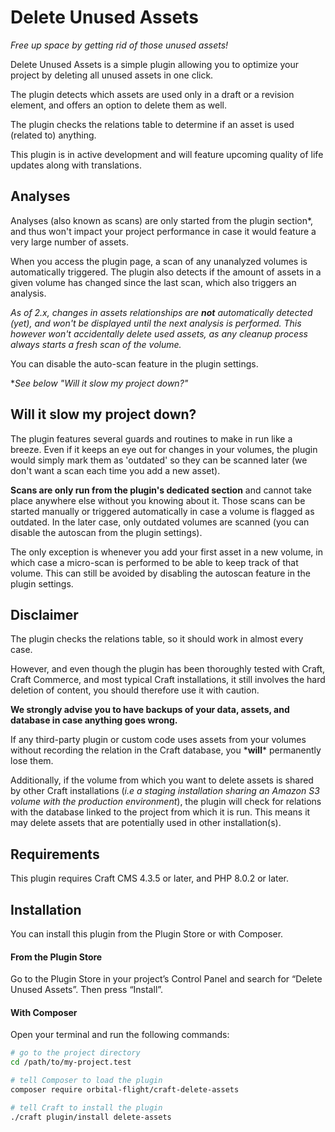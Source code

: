 # Delete Unused Assets

*Free up space by getting rid of those unused assets!*

Delete Unused Assets is a simple plugin allowing you to optimize your project by deleting all unused assets in one click.

The plugin detects which assets are used only in a draft or a revision element, and offers an option to delete them as well.

The plugin checks the relations table to determine if an asset is used (related to) anything.

This plugin is in active development and will feature upcoming quality of life updates along with translations.

## Analyses
Analyses (also known as scans) are only started from the plugin section*, and thus won't impact your project performance in case it would feature a very large number of assets.

When you access the plugin page, a scan of any unanalyzed volumes is automatically triggered. The plugin also detects if the amount of assets in a given volume has changed since the last scan, which also triggers an analysis.

*As of 2.x, changes in assets relationships are **not** automatically detected (yet), and won't be displayed until the next analysis is performed. This however won't accidentally delete used assets, as any cleanup process always starts a fresh scan of the volume.*

You can disable the auto-scan feature in the plugin settings.

\**See below "Will it slow my project down?"*

## Will it slow my project down?
The plugin features several guards and routines to make in run like a breeze. 
Even if it keeps an eye out for changes in your volumes, the plugin would simply mark them as 'outdated' so they can be scanned later (we don't want a scan each time you add a new asset).

**Scans are only run from the plugin's dedicated section** and cannot take place anywhere else without you knowing about it. 
Those scans can be started manually or triggered automatically in case a volume is flagged as outdated. In the later case, only outdated volumes are scanned (you can disable the autoscan from the plugin settings).

The only exception is whenever you add your first asset in a new volume, in which case a micro-scan is performed to be able to keep track of that volume. This can still be avoided by disabling the autoscan feature in the plugin settings.

## Disclaimer
The plugin checks the relations table, so it should work in almost every case.

However, and even though the plugin has been thoroughly tested with Craft, Craft Commerce, and most typical Craft installations, it still involves the hard deletion of content, you should therefore use it with caution. 

**We strongly advise you to have backups of your data, assets, and database in case anything goes wrong.**

If any third-party plugin or custom code uses assets from your volumes without recording the relation in the Craft database, you \***will**\* permanently lose them.

Additionally, if the volume from which you want to delete assets is shared by other Craft installations (*i.e a staging installation sharing an Amazon S3 volume with the production environment*), the plugin will check for relations with the database linked to the project from which it is run. 
This means it may delete assets that are potentially used in other installation(s).

## Requirements

This plugin requires Craft CMS 4.3.5 or later, and PHP 8.0.2 or later.

## Installation

You can install this plugin from the Plugin Store or with Composer.

#### From the Plugin Store

Go to the Plugin Store in your project’s Control Panel and search for “Delete Unused Assets”. Then press “Install”.

#### With Composer

Open your terminal and run the following commands:

```bash
# go to the project directory
cd /path/to/my-project.test

# tell Composer to load the plugin
composer require orbital-flight/craft-delete-assets

# tell Craft to install the plugin
./craft plugin/install delete-assets
```
